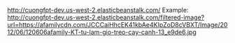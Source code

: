 http://cuongfpt-dev.us-west-2.elasticbeanstalk.com/
Example:
http://cuongfpt-dev.us-west-2.elasticbeanstalk.com/filtered-image?url=https://afamilycdn.com/JCCCaiHhcEK41kbAe4KIpZoD8cVBXT/Image/2012/06/120606afamily-KT-tu-lam-gio-treo-cay-canh-13_e9de6.jpg
